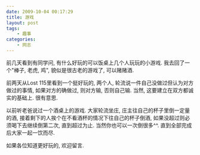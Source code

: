 ```yaml
---
date: 2009-10-04 00:17:29
title: 游戏
layout: post
tags:
    - 趣事
categories:
    - 网志
---
```

前几天看到有同学问, 有什么好玩的可以饭桌上几个人玩玩的小游戏. 我去回了一个"棒子, 老虎, 鸡", 貌似是很古老的游戏了, 可以赌赌酒.

前两天从Lost 115里看到一个挺好玩的, 两个人, 轮流说一件自己没做过但认为对方做过的事情, 如果对方的确做过, 则对方输, 否则自己输. 当然, 这要建立在双方都诚实的基础上. 很有意思.

以前听老爸说过一个酒桌上的游戏. 大家轮流坐庄, 庄主往自己的杯子里倒一定量的酒, 接着剩下的人挨个在不看酒杯的情况下往自己的杯子倒酒, 如果没超过则必须喝下去继续倒第二次, 直到超过为止. 当然你也可以一次倒很多^^. 直到全部完成后大家一起一饮而尽.

如果各位知道更好玩的, 欢迎留言.